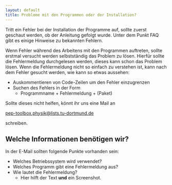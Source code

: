 ```yaml
---
layout: default
title: Probleme mit den Programmen oder der Installation?
---
```



Tritt ein Fehler bei der Installation der Programme auf,
sollte zuerst geschaut werden, ob der Anleitung gefolgt wurde.
Unter dem Punkt FAQ gibt es einige Hinweise zu bekannten Fehlern.

Wenn Fehler während des Arbeitens mit den Programmen auftreten,
sollte erstmal versucht werden selbstständig das Problem zu lösen.
Hierfür sollte die Fehlermeldung durchgelesen werden, dieses kann schon
das Problem lösen. Wenn die Fehlermeldung nicht so einfach zu verstehen ist,
kann nach dem Fehler gesucht werden, wie kann so etwas aussehen:
- Auskommentieren von Code-Zeilen um den Fehler einzugrenzen
- Suchen des Fehlers in der Form
  - Programmname + Fehlermeldung + (Paket)

Sollte dieses nicht helfen, könnt ihr uns eine Mail an

[pep-toolbox.physik@lists.tu-dortmund.de](mailto:pep-toolbox.physik@lists.tu-dortmund.de)

schreiben.

## Welche Informationen benötigen wir?
In der E-Mail sollten folgende Punkte vorhanden sein:
- Welches Betriebssystem wird verwendet?
- Welches Programm gibt eine Fehlermeldung aus?
- Wie lautet die Fehlermeldung?
  - Hier hilft der Text **und** ein Screenshot.
